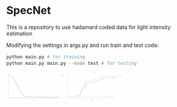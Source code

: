 # SpecNet
This is a repository to use hadamard coded data for light intensity estimation

Modifying the settings in args.py and run train and test code:

```Bash
python main.py # for training
python main.py main.py --mode test # for testing
```

<img src="Loss.png" width="30%"> <img src="SNR.png" width="30%">

